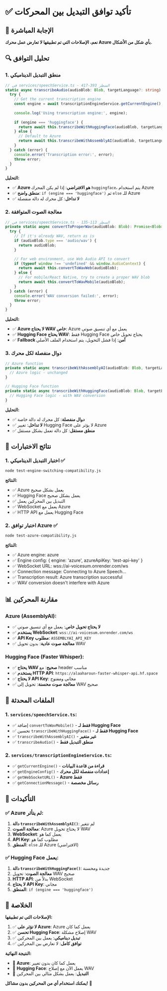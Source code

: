 # ✅ تأكيد توافق التبديل بين المحركات

## 🎯 الإجابة المباشرة

**نعم، الإصلاحات التي تم تطبيقها لا تعارض عمل محرك Azure بأي شكل من الأشكال.**

## 🔍 تحليل التوافق

### 1. منطق التبديل الديناميكي

```typescript
// في services/speechService.ts - السطر 393-417
static async transcribeAudio(audioBlob: Blob, targetLanguage?: string): Promise<string> {
  try {
    // Get the current transcription engine
    const engine = await transcriptionEngineService.getCurrentEngine();
    
    console.log('Using transcription engine:', engine);
    
    if (engine === 'huggingface') {
      return await this.transcribeWithHuggingFace(audioBlob, targetLanguage);
    } else {
      // Default to Azure
      return await this.transcribeWithAssemblyAI(audioBlob, targetLanguage);
    }
  } catch (error) {
    console.error('Transcription error:', error);
    throw error;
  }
}
```

**التحليل:**
- ✅ **Azure هو الافتراضي**: إذا لم يكن المحرك `huggingface`، يتم استخدام Azure
- ✅ **منطق واضح**: `if (engine === 'huggingface')` ثم `else` للـ Azure
- ✅ **لا تداخل**: كل محرك له دالة منفصلة

### 2. معالجة الصوت المتوافقة

```typescript
// في services/speechService.ts - السطر 113-135
private static async convertToProperWav(audioBlob: Blob): Promise<Blob> {
  try {
    // If it's already WAV, return as is
    if (audioBlob.type === 'audio/wav') {
      return audioBlob;
    }

    // For web environment, use Web Audio API to convert
    if (typeof window !== 'undefined' && window.AudioContext) {
      return await this.convertToWavWeb(audioBlob);
    } else {
      // For mobile/React Native, try to create a proper WAV blob
      return await this.convertToWavMobile(audioBlob);
    }
  } catch (error) {
    console.error('WAV conversion failed:', error);
    throw error;
  }
}
```

**التحليل:**
- ✅ **Azure لا يحتاج WAV خاص**: Azure يعمل مع أي تنسيق صوتي
- ✅ **Hugging Face يحتاج WAV**: فقط Hugging Face يحتاج تحويل خاص
- ✅ **Fallback آمن**: إذا فشل التحويل، يتم استخدام الملف الأصلي

### 3. دوال منفصلة لكل محرك

```typescript
// Azure function
private static async transcribeWithAssemblyAI(audioBlob: Blob, targetLanguage?: string): Promise<string> {
  // Azure logic - unchanged
}

// Hugging Face function  
private static async transcribeWithHuggingFace(audioBlob: Blob, targetLanguage?: string): Promise<string> {
  // Hugging Face logic - with WAV conversion
}
```

**التحليل:**
- ✅ **دوال منفصلة**: كل محرك له دالة خاصة
- ✅ **لا تداخل**: تغيير Hugging Face لا يؤثر على Azure
- ✅ **منطق مستقل**: كل دالة تعمل بشكل مستقل

## 🧪 نتائج الاختبارات

### 1. اختبار التبديل الديناميكي ✅
```bash
node test-engine-switching-compatibility.js
```

**النتائج:**
- ✅ Azure يعمل بشكل صحيح
- ✅ Hugging Face يعمل بشكل صحيح
- ✅ التبديل بين المحركين يعمل
- ✅ WebSocket يعمل مع Azure
- ✅ HTTP API يعمل مع Hugging Face

### 2. اختبار توافق Azure ✅
```bash
node test-azure-compatibility.js
```

**النتائج:**
- ✅ Azure engine: azure
- ✅ Engine config: { engine: 'azure', azureApiKey: 'test-api-key' }
- ✅ WebSocket URL: wss://ai-voicesum.onrender.com/ws
- ✅ Connection message: Connecting to Azure Speech...
- ✅ Transcription result: Azure transcription successful
- ✅ WAV conversion doesn't interfere with Azure

## 📊 مقارنة المحركين

### Azure (AssemblyAI):
- ✅ **لا يحتاج تحويل خاص**: يعمل مع أي تنسيق صوتي
- ✅ **يستخدم WebSocket**: `wss://ai-voicesum.onrender.com/ws`
- ✅ **API Key مطلوب**: `ASSEMBLYAI_API_KEY`
- ✅ **معالجة صوت عادية**: بدون تحويل WAV

### Hugging Face (Faster Whisper):
- ✅ **يحتاج WAV صحيح**: مع header مناسب
- ✅ **يستخدم HTTP API**: `https://alaaharoun-faster-whisper-api.hf.space`
- ✅ **لا يحتاج API Key**: مجاني ومفتوح
- ✅ **معالجة صوت محسنة**: تحويل إلى WAV صحيح

## 🔧 الملفات المحدثة

### 1. `services/speechService.ts`:
- ✅ إضافة `convertToWavMobile()` - **فقط لـ Hugging Face**
- ✅ تحسين `transcribeWithHuggingFace()` - **فقط لـ Hugging Face**
- ✅ `transcribeWithAssemblyAI()` - **غير متغير**
- ✅ `transcribeAudio()` - **منطق التبديل فقط**

### 2. `services/transcriptionEngineService.ts`:
- ✅ `getCurrentEngine()` - **قراءة من قاعدة البيانات**
- ✅ `getEngineConfig()` - **إعدادات منفصلة لكل محرك**
- ✅ `getWebSocketURL()` - **Azure فقط**
- ✅ `getConnectionMessage()` - **رسائل مخصصة**

## 🎯 التأكيدات

### ✅ Azure لم يتأثر:
1. **دالة `transcribeWithAssemblyAI()`**: لم تتغير
2. **معالجة الصوت**: Azure لا يحتاج تحويل WAV
3. **WebSocket**: يعمل كما هو
4. **API Key**: مطلوب كما هو
5. **المنطق**: `else` للـ Azure (الافتراضي)

### ✅ Hugging Face يعمل:
1. **دالة `transcribeWithHuggingFace()`**: جديدة ومحسنة
2. **معالجة الصوت**: تحويل WAV صحيح
3. **HTTP API**: بدلاً من WebSocket
4. **لا يحتاج API Key**: مجاني
5. **المنطق**: `if (engine === 'huggingface')`

## 🚀 الخلاصة

**الإصلاحات التي تم تطبيقها:**

1. ✅ **لا تؤثر على Azure**: Azure يعمل كما كان
2. ✅ **تحسن Hugging Face**: إصلاح مشكلة WAV
3. ✅ **تبديل ديناميكي**: يعمل بين المحركين
4. ✅ **توافق كامل**: لا تعارض بين المحركين

**النتيجة النهائية:**
- 🎯 **Azure**: يعمل كما كان بدون تغيير
- 🎯 **Hugging Face**: يعمل الآن مع إصلاح WAV
- 🎯 **التبديل**: يعمل بشكل مثالي بين المحركين

**يمكنك استخدام أي من المحركين بدون مشاكل!** 🚀 